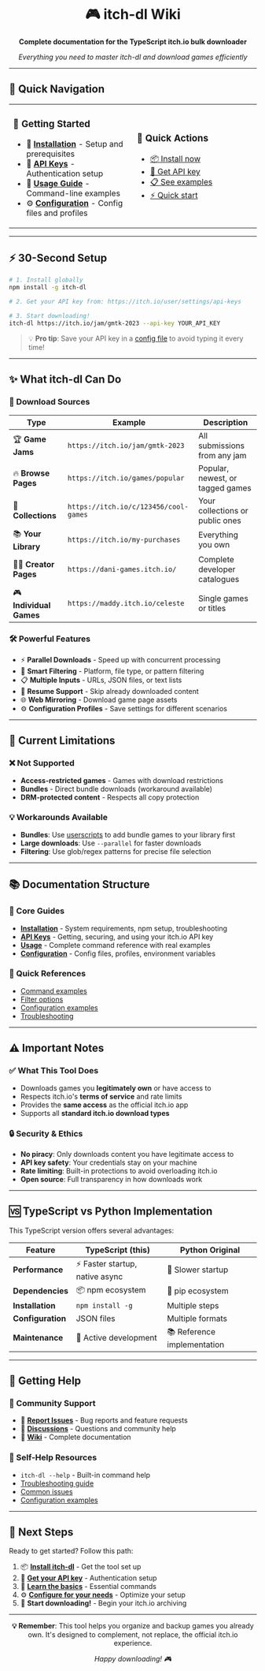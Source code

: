<div align="center">

# 🎮 itch-dl Wiki

**Complete documentation for the TypeScript itch.io bulk downloader**

*Everything you need to master itch-dl and download games efficiently*

---

</div>

## 🚀 Quick Navigation

<table>
<tr>
<td width="50%">

### 🏁 Getting Started
- 🚀 **[Installation](Installation.md)** - Setup and prerequisites
- 🔑 **[API Keys](API-Keys.md)** - Authentication setup
- 📖 **[Usage Guide](Usage.md)** - Command-line examples
- ⚙️ **[Configuration](Configuration.md)** - Config files and profiles

</td>
<td width="50%">

### 🎯 Quick Actions
- [📦 Install now](Installation.md#install-from-npm-recommended)
- [🔑 Get API key](https://itch.io/user/settings/api-keys)
- [📋 See examples](Usage.md#basic-examples)
- [⚡ Quick start](#-30-second-setup)

</td>
</tr>
</table>

---

## ⚡ 30-Second Setup

```bash
# 1. Install globally
npm install -g itch-dl

# 2. Get your API key from: https://itch.io/user/settings/api-keys

# 3. Start downloading!
itch-dl https://itch.io/jam/gmtk-2023 --api-key YOUR_API_KEY
```

> 💡 **Pro tip**: Save your API key in a [config file](Configuration.md) to avoid typing it every time!

---

## ✨ What itch-dl Can Do

### 🎯 Download Sources

| Type | Example | Description |
|------|---------|-------------|
| 🏆 **Game Jams** | `https://itch.io/jam/gmtk-2023` | All submissions from any jam |
| 🔥 **Browse Pages** | `https://itch.io/games/popular` | Popular, newest, or tagged games |
| 📂 **Collections** | `https://itch.io/c/123456/cool-games` | Your collections or public ones |
| 📚 **Your Library** | `https://itch.io/my-purchases` | Everything you own |
| 👨‍💻 **Creator Pages** | `https://dani-games.itch.io/` | Complete developer catalogues |
| 🎮 **Individual Games** | `https://maddy.itch.io/celeste` | Single games or titles |

### 🛠️ Powerful Features

- ⚡ **Parallel Downloads** - Speed up with concurrent processing
- 🎯 **Smart Filtering** - Platform, file type, or pattern filtering
- 📋 **Multiple Inputs** - URLs, JSON files, or text lists
- 🔄 **Resume Support** - Skip already downloaded content
- 🌐 **Web Mirroring** - Download game page assets
- ⚙️ **Configuration Profiles** - Save settings for different scenarios

---

## 🚧 Current Limitations

### ❌ Not Supported
- **Access-restricted games** - Games with download restrictions
- **Bundles** - Direct bundle downloads (workaround available)
- **DRM-protected content** - Respects all copy protection

### 💡 Workarounds Available
- **Bundles**: Use [userscripts](https://gist.github.com/lats/c920866caf9c0cb04e82abba411e1bb9) to add bundle games to your library first
- **Large downloads**: Use `--parallel` for faster downloads
- **Filtering**: Use glob/regex patterns for precise file selection

---

## 📚 Documentation Structure

### 📖 Core Guides
- **[Installation](Installation.md)** - System requirements, npm setup, troubleshooting
- **[API Keys](API-Keys.md)** - Getting, securing, and using your itch.io API key
- **[Usage](Usage.md)** - Complete command reference with real examples
- **[Configuration](Configuration.md)** - Config files, profiles, environment variables

### 🎯 Quick References
- [Command examples](Usage.md#basic-examples)
- [Filter options](Usage.md#file-filtering)
- [Configuration examples](Configuration.md#example-configurations)
- [Troubleshooting](Installation.md#troubleshooting)

---

## ⚠️ Important Notes

### ✅ What This Tool Does
- Downloads games you **legitimately own** or have access to
- Respects itch.io's **terms of service** and rate limits
- Provides the **same access** as the official itch.io app
- Supports all **standard itch.io download types**

### 🔒 Security & Ethics
- **No piracy**: Only downloads content you have legitimate access to
- **API key safety**: Your credentials stay on your machine
- **Rate limiting**: Built-in protections to avoid overloading itch.io
- **Open source**: Full transparency in how downloads work

---

## 🆚 TypeScript vs Python Implementation

This TypeScript version offers several advantages:

| Feature | TypeScript (this) | Python Original |
|---------|-------------------|-----------------|
| **Performance** | ⚡ Faster startup, native async | 🐌 Slower startup |
| **Dependencies** | 📦 npm ecosystem | 🐍 pip ecosystem |
| **Installation** | `npm install -g` | Multiple steps |
| **Configuration** | JSON files | Multiple formats |
| **Maintenance** | 🔄 Active development | 📚 Reference implementation |

---

## 🤝 Getting Help

### 💬 Community Support
- 🐛 **[Report Issues](https://github.com/Wal33D/itch-dl/issues)** - Bug reports and feature requests
- 💭 **[Discussions](https://github.com/Wal33D/itch-dl/discussions)** - Questions and community help
- 📖 **[Wiki](https://github.com/Wal33D/itch-dl/wiki)** - Complete documentation

### 🔧 Self-Help Resources
- `itch-dl --help` - Built-in command help
- [Troubleshooting guide](Installation.md#troubleshooting)
- [Common issues](Usage.md#troubleshooting)
- [Configuration examples](Configuration.md#example-configurations)

---

## 🎯 Next Steps

Ready to get started? Follow this path:

1. 📦 **[Install itch-dl](Installation.md)** - Get the tool set up
2. 🔑 **[Get your API key](API-Keys.md)** - Authentication setup  
3. 📖 **[Learn the basics](Usage.md)** - Essential commands
4. ⚙️ **[Configure for your needs](Configuration.md)** - Optimize your setup
5. 🚀 **Start downloading!** - Begin your itch.io archiving

---

<div align="center">

**💡 Remember**: This tool helps you organize and backup games you already own. It's designed to complement, not replace, the official itch.io experience.

*Happy downloading! 🎮*

</div>